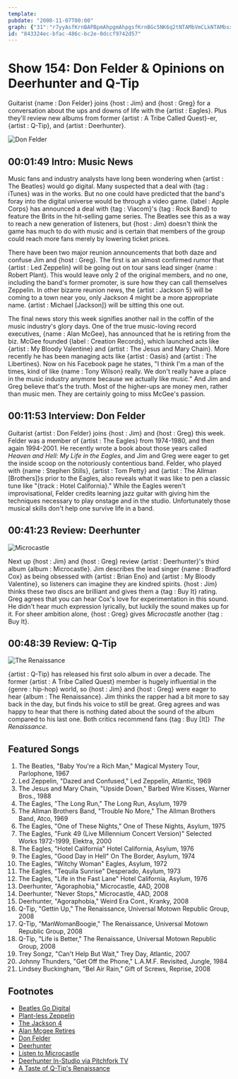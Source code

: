 ```yaml
---
template: 
pubdate: "2008-11-07T00:00"
graph: {"31":"r7yyAsfKrnBAPBpmAhpgmAhpgsfKrnBGc5NK6q2tNTAMbVmCLkNTAMbsxgNuNTAMbwrpakNTAMbZqCzFZqCzFuHKJbWehKDZqCzF","JT":"1J1nyVD6rL9TsKWVD6rLIwlllVD6rLISTb8VD6rLBBk1wISTb8","1WZ":"97qipX6cfd97qipBHm1GQOUmTuSmez0nRM6QOUmT97qipuSmez","293":"XUkBtcseeEXUkBtlMAgEXUkBtlUmQLcseeElUmQLcseeElMAgE97qipX6cfd97qipBHm1G97qiplMAgE"}
id: "843324ec-bfac-486c-bc2e-0dccf9742d57"
---
```






# Show 154: Don Felder & Opinions on Deerhunter and Q-Tip

Guitarist {name : Don Felder} joins {host : Jim} and {host : Greg} for a conversation about the ups and downs of life with the {artist : Eagles}. Plus they'll review new albums from former {artist : A Tribe Called Quest}-er, {artist : Q-Tip}, and {artist : Deerhunter}.

![Don Felder](https://static.soundopinions.org/images/2008/don_felder.jpg)



## 00:01:49 Intro: Music News

Music fans and industry analysts have long been wondering when {artist : The Beatles} would go digital. Many suspected that a deal with {tag : iTunes} was in the works. But no one could have predicted that the band's foray into the digital universe would be through a video game. {label : Apple Corps} has announced a deal with {tag : Viacom}'s {tag : Rock Band} to feature the Brits in the hit-selling game series. The Beatles see this as a way to reach a new generation of listeners, but {host : Jim} doesn't think the game has much to do with music and is certain that members of the group could reach more fans merely by lowering ticket prices.

There have been two major reunion announcements that both daze and confuse Jim and {host : Greg}. The first is an almost confirmed rumor that {artist : Led Zeppelin} will be going out on tour sans lead singer {name : Robert Plant}. This would leave only 2 of the original members, and no one, including the band's former promoter, is sure how they can call themselves Zeppelin. In other bizarre reunion news, the {artist : Jackson 5} will be coming to a town near you, only Jackson 4 might be a more appropriate name. {artist : Michael [Jackson]} will be sitting this one out.

The final news story this week signifies another nail in the coffin of the music industry's glory days. One of the true music-loving record executives, {name : Alan McGee}, has announced that he is retiring from the biz. McGee founded {label : Creation Records}, which launched acts like {artist : My Bloody Valentine} and {artist : The Jesus and Mary Chain}. More recently he has been managing acts like {artist : Oasis} and {artist : The Libertines}. Now on his Facebook page he states, "I think I'm a man of the times, kind of like {name : Tony Wilson} really. We don't really have a place in the music industry anymore because we actually like music." And Jim and Greg believe that's the truth. Most of the higher-ups are money men, rather than music men. They are certainly going to miss McGee's passion.



## 00:11:53 Interview: Don Felder

Guitarist {artist : Don Felder} joins {host : Jim} and {host : Greg} this week. Felder was a member of {artist : The Eagles} from 1974-1980, and then again 1994-2001. He recently wrote a book about those years called *Heaven and Hell: My Life in the Eagles*, and Jim and Greg were eager to get the inside scoop on the notoriously contentious band. Felder, who played with {name : Stephen Stills}, {artist : Tom Petty} and {artist : The Allman [Brothers]}s prior to the Eagles, also reveals what it was like to pen a classic tune like "{track : Hotel California}." While the Eagles weren't improvisational, Felder credits learning jazz guitar with giving him the techniques necessary to play onstage and in the studio. Unfortunately those musical skills don't help one survive life in a band.



## 00:41:23 Review: Deerhunter

![Microcastle](https://static.soundopinions.org/assets/154/1WZ0.jpg)

Next up {host : Jim} and {host : Greg} review {artist : Deerhunter}'s third album {album : Microcastle}. Jim describes the lead singer {name : Bradford Cox} as being obsessed with {artist : Brian Eno} and {artist : My Bloody Valentine}, so listeners can imagine they are kindred spirits. {host : Jim} thinks these two discs are brilliant and gives them a {tag : Buy It} rating. Greg agrees that you can hear Cox's love for experimentation in this sound. He didn't hear much expression lyrically, but luckily the sound makes up for it. For sheer ambition alone, {host : Greg} gives *Microcastle* another {tag : Buy It}.



## 00:48:39 Review: Q-Tip

![The Renaissance](https://static.soundopinions.org/assets/154/2930.jpg)

{artist : Q-Tip} has released his first solo album in over a decade. The former {artist : A Tribe Called Quest} member is hugely influential in the {genre : hip-hop} world, so {host : Jim} and {host : Greg} were eager to hear {album : The Renaissance}. Jim thinks the rapper had a bit more to say back in the day, but finds his voice to still be great. Greg agrees and was happy to hear that there is nothing dated about the sound of the album compared to his last one. Both critics recommend fans {tag : Buy [It]}  *The Renaissance*.



## Featured Songs

1. The Beatles, "Baby You're a Rich Man," Magical Mystery Tour, Parlophone, 1967
2. Led Zeppelin, "Dazed and Confused," Led Zeppelin, Atlantic, 1969
3. The Jesus and Mary Chain, "Upside Down," Barbed Wire Kisses, Warner Bros., 1988
4. The Eagles, "The Long Run," The Long Run, Asylum, 1979
5. The Allman Brothers Band, "Trouble No More," The Allman Brothers Band, Atco, 1969
6. The Eagles, "One of These Nights," One of These Nights, Asylum, 1975
7. The Eagles, "Funk 49 (Live Millennium Concert Version)" Selected Works 1972-1999, Elektra, 2000
8. The Eagles, "Hotel California" Hotel California, Asylum, 1976
9. The Eagles, "Good Day in Hell" On The Border, Asylum, 1974
10. The Eagles, "Witchy Woman" Eagles, Asylum, 1972
11. The Eagles, "Tequila Sunrise" Desperado, Asylum, 1973
12. The Eagles, "Life in the Fast Lane" Hotel California, Asylum, 1976
13. Deerhunter, "Agoraphobia," Microcastle, 4AD, 2008
14. Deerhunter, "Never Stops," Microcastle, 4AD, 2008
15. Deerhunter, "Agoraphobia," Weird Era Cont., Kranky, 2008
16. Q-Tip, "Gettin Up," The Renaissance, Universal Motown Republic Group, 2008
17. Q-Tip, "ManWomanBoogie," The Renaissance, Universal Motown Republic Group, 2008
18. Q-Tip, "Life is Better," The Renaissance, Universal Motown Republic Group, 2008
19. Trey Songz, "Can't Help But Wait," Trey Day, Atlantic, 2007
20. Johnny Thunders, "Get Off the Phone," L.A.M.F. Revisited, Jungle, 1984
21. Lindsey Buckingham, "Bel Air Rain," Gift of Screws, Reprise, 2008



## Footnotes

- [Beatles Go Digital](http://www.billboard.com/articles/news/269284/the-beatles-finally-go-digital-with-september-rock-band)
- [Plant-less Zeppelin](https://www.theguardian.com/music/2008/oct/28/led-zeppelin-singer-reunite-auditions)
- [The Jackson 4](http://www.pastemagazine.com/articles/2008/11/jackson-5-to-reunite-in-2009-sans-michael.html)
- [Alan Mcgee Retires](http://www.theguardian.com/music/2008/oct/30/alan-mcgee-retirement-oasis)
- [Don Felder](http://www.donfelder.com/)
- [Deerhunter](http://4ad.com/artists/deerhunter)
- [Listen to Microcastle](https://www.youtube.com/watch?v=PSzbT23rV3I)
- [Deerhunter In-Studio via Pitchfork TV](https://www.youtube.com/watch?v=U4V2GHw3jls)
- [A Taste of Q-Tip's Renaissance](https://www.youtube.com/watch?v=8hRE83E7QwM)